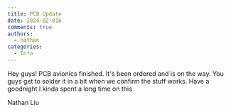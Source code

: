 ```yaml
---
title: PCB Update
date: 2024-02-016
comments: true
authors:
  - nathan
categories:
  - Info
---
```


Hey guys! PCB avionics finished. It's been ordered and is on the way. You guys get to solder it in a bit when we confirm the stuff works. Have a goodnight I kinda spent a long time on this

Nathan Liu